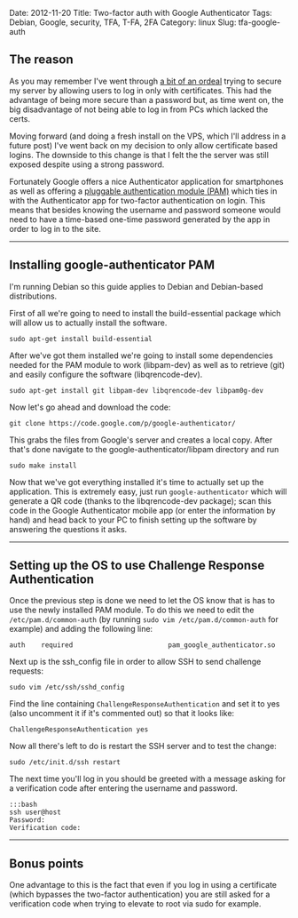 Date: 2012-11-20
Title: Two-factor auth with Google Authenticator
Tags: Debian, Google, security, TFA, T-FA, 2FA
Category: linux
Slug: tfa-google-auth

The reason
----------

As you may remember I've went through [a bit of an ordeal](http://fuzz.me.uk/2012/01/19/locked-out/) trying to secure my server by allowing users to log in only with certificates. This had the advantage of being more secure than a password but, as time went on, the big disadvantage of not being able to log in from PCs which lacked the certs.

Moving forward (and doing a fresh install on the VPS, which I'll address in a future post) I've went back on my decision to only allow certificate based logins. The downside to this change is that I felt the the server was still exposed despite using a strong password.

Fortunately Google offers a nice Authenticator application for smartphones as well as offering a [pluggable authentication module (PAM)](https://code.google.com/p/google-authenticator/) which ties in with the Authenticator app for two-factor authentication on login. This means that besides knowing the username and password someone would need to have a time-based one-time password generated by the app in order to log in to the site.

***

Installing google-authenticator PAM
-----------------------------------

I'm running Debian so this guide applies to Debian and Debian-based distributions.

First of all we're going to need to install the build-essential package which will allow us to actually install the software.

	sudo apt-get install build-essential

After we've got them installed we're going to install some dependencies needed for the PAM module to work (libpam-dev) as well as to retrieve (git) and easily configure the software (libqrencode-dev).

	sudo apt-get install git libpam-dev libqrencode-dev libpam0g-dev

Now let's go ahead and download the code:

	git clone https://code.google.com/p/google-authenticator/

This grabs the files from Google's server and creates a local copy. After that's done navigate to the google-authenticator/libpam directory and run

	sudo make install

Now that we've got everything installed it's time to actually set up the application. This is extremely easy, just run ```google-authenticator``` which will generate a QR code (thanks to the libqrencode-dev package); scan this code in the Google Authenticator mobile app (or enter the information by hand) and head back to your PC to finish setting up the software by answering the questions it asks.

***

Setting up the OS to use Challenge Response Authentication
----------------------------------------------------------

Once the previous step is done we need to let the OS know that is has to use the newly installed PAM module. To do this we need to edit the ```/etc/pam.d/common-auth``` (by running ```sudo vim /etc/pam.d/common-auth``` for example) and adding the following line:

	auth    required                        pam_google_authenticator.so

Next up is the ssh_config file in order to allow SSH to send challenge requests:

	sudo vim /etc/ssh/sshd_config

Find the line containing ```ChallengeResponseAuthentication``` and set it to yes (also uncomment it if it's commented out) so that it looks like:

	ChallengeResponseAuthentication yes

Now all there's left to do is restart the SSH server and to test the change:

	sudo /etc/init.d/ssh restart

The next time you'll log in you should be greeted with a message asking for a verification code after entering the username and password.

	:::bash
	ssh user@host
	Password:
	Verification code:

***

Bonus points
------------

One advantage to this is the fact that even if you log in using a certificate (which bypasses the two-factor authentication) you are still asked for a verification code when trying to elevate to root via sudo for example.